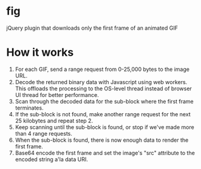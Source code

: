 fig
===

jQuery plugin that downloads only the first frame of an animated GIF

How it works
====

1. For each GIF, send a range request from 0-25,000 bytes to the image URL.
2. Decode the returned binary data with Javascript using web workers. This offloads the processing to the OS-level thread instead of browser UI thread for better performance.
3. Scan through the decoded data for the sub-block where the first frame terminates.
4. If the sub-block is not found, make another range request for the next 25 kilobytes and repeat step 2.
5. Keep scanning until the sub-block is found, or stop if we've made more than 4 range requests.
6. When the sub-block is found, there is now enough data to render the first frame.
7. Base64 encode the first frame and set the image's "src" attribute to the encoded string a'la data URI.
